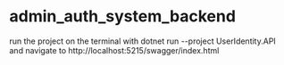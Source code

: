 # admin_auth_system_backend
run the project on the terminal with dotnet run --project UserIdentity.API and navigate to http://localhost:5215/swagger/index.html
